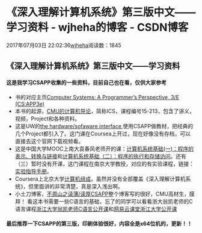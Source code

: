 # 《深入理解计算机系统》第三版中文——学习资料 - wjheha的博客 - CSDN博客
2017年07月03日 22:02:36[wjheha](https://me.csdn.net/wjheha)阅读数：1845
## 《深入理解计算机系统》第三版中文——学习资料
#### 这是我学习CSAPP收集的一些资料，目前自己也在看，仅供大家参考
- 书的对应主页[Computer Systems: A Programmer’s Perspective, 3/E (CS:APP3e)](http://csapp.cs.cmu.edu/3e/home.html)
- 本书的起源，[CMU的计算机导论](http://www.cs.cmu.edu/~213/index.html)，简称ICS，课程编号15-213，包含了讲义，视频，Project和各种资料。
- 这是UW的[the hardware/sofaware interface](http://courses.cs.washington.edu/courses/cse351/17sp/index.html),使用CSAPP做教材，把经典的几个Project都引入了。这门课在Coursea上开过，现在好像没有存档，可以直接去这个官网下载视频看。
- 这是中国大学MOOC上南大袁春风老师开的课：[计算机系统基础(一)：程序的表示、转换与链接](http://www.icourse163.org/learn/NJU-1001625001?tid=1001698002#/learn/announce)和[计算机系统基础（二）：程序的执行和存储访问](http://www.icourse163.org/learn/NJU-1001964032?tid=1002065051)。还有（三）暂时没有开课，这门课程在南京大学教授，对应的有实验课程，链接：[实验指导手册](https://nju-ics.gitbooks.io/ics2015-programming-assignment/content/)。
- Coursera上北京大学[计算机组成](https://www.coursera.org/learn/jisuanji-zucheng/home/welcome)。虽然并没有全部覆盖《深入理解计算机系统》，但里面讲的非常清楚，真是深入浅出啊。
- 小土刀博客，[不周山之读薄/读厚CSAPP](http://wdxtub.com/2016/09/11/work-page/)整个博客写的很好，CMU高材生，膜拜！
看这本书需要一些C语言的基础，忘了的同学可以看看浙大翁凯老师的C语言课程[浙江大学翁凯老师C语言公开课](http://www.icourse163.org/u/wengkai?userId=318013)和[网易云课堂浙江大学公开课](http://mooc.study.163.com/university/ZJU#/c)
#### 最后推荐一下CSAPP的第三版，印刷体验很好，内容全是x64位机的，更新！！
